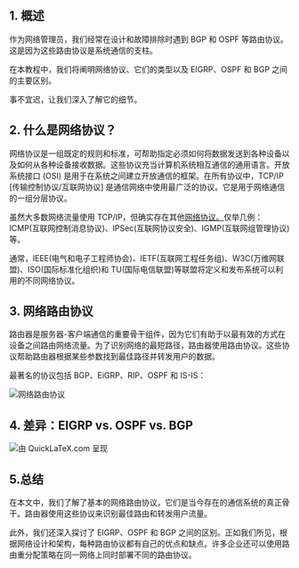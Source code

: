 ## 1. 概述

作为网络管理员，我们经常在设计和故障排除时遇到 BGP 和 OSPF 等路由协议。这是因为这些路由协议是系统通信的支柱。

在本教程中，我们将阐明网络协议、它们的类型以及 EIGRP、OSPF 和 BGP 之间的主要区别。

事不宜迟，让我们深入了解它的细节。

## 2. 什么是网络协议？

网络协议是一组既定的规则和标准，可帮助指定必须如何将数据发送到各种设备以及如何从各种设备接收数据。这些协议充当计算机系统相互通信的通用语言。开放系统接口 (OSI) 是用于在系统之间建立开放通信的框架。在所有协议中，TCP/IP [传输控制协议/互联网协议] 是通信网络中使用最广泛的协议。它是用于网络通信的一组分层协议。

虽然大多数网络流量使用 TCP/IP，但确实存在其他[网络协议。](https://www.baeldung.com/cs/popular-network-protocols)仅举几例：ICMP(互联网控制消息协议)、IPSec(互联网协议安全)、IGMP(互联网组管理协议)等。

通常，IEEE(电气和电子工程师协会)、IETF(互联网工程任务组)、W3C(万维网联盟)、ISO(国际标准化组织)和 TU(国际电信联盟)等联盟将定义和发布系统可以利用的不同网络协议。

## 3. 网络路由协议

路由器是服务器-客户端通信的重要骨干组件，因为它们有助于以最有效的方式在设备之间路由网络流量。为了识别网络的最短路径，路由器使用路由协议。这些协议帮助路由器根据某些参数找到最佳路径并转发用户的数据。

最著名的协议包括 BGP、EiGRP、RIP、OSPF 和 IS-IS：

![网络路由协议](https://www.baeldung.com/wp-content/uploads/sites/4/2022/11/Screenshot-from-2022-11-14-13-43-15-1024x500.png)

## 4. 差异：EIGRP vs. OSPF vs. BGP

![由 QuickLaTeX.com 呈现](https://www.baeldung.com/wp-content/ql-cache/quicklatex.com-69cd382e4ba84ef4f67ec3558b6bafae_l3.svg)

## 5.总结

在本文中，我们了解了基本的网络路由协议，它们是当今存在的通信系统的真正骨干。路由器使用这些协议来识别最佳路由和转发用户流量。

此外，我们还深入探讨了 EIGRP、OSPF 和 BGP 之间的区别。正如我们所见，根据网络设计和架构，每种路由协议都有自己的优点和缺点。许多企业还可以使用路由重分配策略在同一网络上同时部署不同的路由协议。